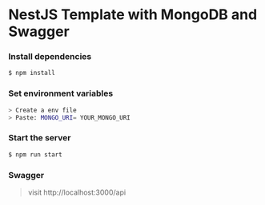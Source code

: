 # NestJS Template with MongoDB and Swagger

### Install dependencies

```bash
$ npm install
```

### Set environment variables

```bash
> Create a env file
> Paste: MONGO_URI= YOUR_MONGO_URI
```

### Start the server

```bash
$ npm run start
```

### Swagger

> visit http://localhost:3000/api
